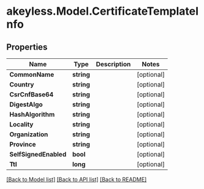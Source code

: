 # akeyless.Model.CertificateTemplateInfo

## Properties

Name | Type | Description | Notes
------------ | ------------- | ------------- | -------------
**CommonName** | **string** |  | [optional] 
**Country** | **string** |  | [optional] 
**CsrCnfBase64** | **string** |  | [optional] 
**DigestAlgo** | **string** |  | [optional] 
**HashAlgorithm** | **string** |  | [optional] 
**Locality** | **string** |  | [optional] 
**Organization** | **string** |  | [optional] 
**Province** | **string** |  | [optional] 
**SelfSignedEnabled** | **bool** |  | [optional] 
**Ttl** | **long** |  | [optional] 

[[Back to Model list]](../README.md#documentation-for-models) [[Back to API list]](../README.md#documentation-for-api-endpoints) [[Back to README]](../README.md)

